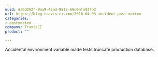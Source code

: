 ```yaml
---
uuid: da6d262f-9aa9-43a3-881c-66c0afa03fb2
url: https://blog.travis-ci.com/2018-04-03-incident-post-mortem
categories:
- postmortem
company: TravisCI
product: ""

---
```


Accidental environment variable made tests truncate production database.
